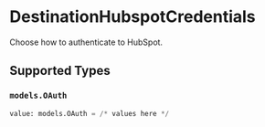 # DestinationHubspotCredentials

Choose how to authenticate to HubSpot.


## Supported Types

### `models.OAuth`

```python
value: models.OAuth = /* values here */
```

